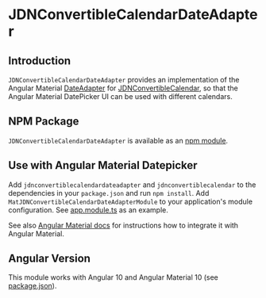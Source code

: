 # JDNConvertibleCalendarDateAdapter

## Introduction

`JDNConvertibleCalendarDateAdapter` provides an implementation of the Angular Material [DateAdapter](https://material.angular.io/components/datepicker/overview#choosing-a-date-implementation-and-date-format-settings>) for [JDNConvertibleCalendar](https://www.npmjs.com/package/jdnconvertiblecalendar), 
so that the Angular Material DatePicker UI can be used with different calendars.

## NPM Package

`JDNConvertibleCalendarDateAdapter` is available as an [npm module](https://www.npmjs.com/package/jdnconvertiblecalendardateadapter).

## Use with Angular Material Datepicker

Add `jdnconvertiblecalendardateadapter` and `jdnconvertiblecalendar` to the dependencies in your `package.json` and run `npm install`. 
Add `MatJDNConvertibleCalendarDateAdapterModule` to your application's module configuration. See [app.module.ts](../../src/app/app.module.ts) as an example. 

See also [Angular Material docs](https://material.angular.io/components/datepicker/overview#choosing-a-date-implementation-and-date-format-settings) for instructions how to integrate it with Angular Material.

## Angular Version

This module works with Angular 10 and Angular Material 10 (see [package.json](package.json)). 

